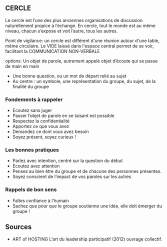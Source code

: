 ## CERCLE

Le cercle est l’une des plus anciennes organisations de discussion naturellement propice à l’échange. En cercle, tout le monde est au même niveau, chacun s’expose et voit l’autre, tous les autres.

Point de vigilance: un cercle est différent d'une réunion autour d'une table, même circulaire. Le VIDE laissé dans l'espace central permet de se voir, facilitant la COMMUNICATION NON-VERBALE

options: 
Un objet de parole, autrement appelé objet d’écoute qui se passe de main en main
- Une bonne question, ou un mot de départ relié au sujet
- Au centre : un symbole, une représentation du groupe, du sujet, de la finalité du groupe


### Fondements à rappeler
- Ecoutez sans juger
- Passer l’objet de parole en se taisant est possible
- Respectez la confidentialité
- Apportez ce que vous avez
- Demandez ce dont vous avez besoin
- Soyez présent, soyez curieux !

### Les bonnes pratiques
- Parlez avec intention, centré sur la question du début
- Ecoutez avec attention
- Pensez au bien être du groupe et de chacune des personnes présentes.
- Soyez conscient de l’impact de vos paroles sur les autres

### Rappels de bon sens
- Faîtes confiance à l’humain
- Sachez que pour que le groupe soutienne une idée, elle doit émerger du groupe !


## Sources

- ART of HOSTING L’art du leadership participatif (2012) ouvrage collectif.
